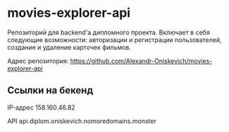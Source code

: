 # movies-explorer-api

Репозиторий для backend'а дипломного проекта. Включает в себя следующие возможности: авторизации и регистрации пользователей, создание и удаление карточек фильмов.

Адрес репозитория: https://github.com/Alexandr-Oniskevich/movies-explorer-api

## Ссылки на бекенд

IP-адрес 158.160.46.82

API api.diplom.oniskevich.nomoredomains.monster

